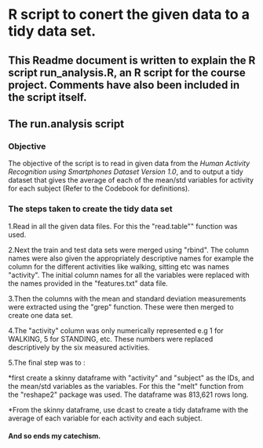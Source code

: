 # R script to conert the given data to a tidy data set.

## This Readme document is written to explain the R script run_analysis.R, an R script for the course project. Comments have also been included in the script itself.

## The run.analysis script

### Objective
The objective of the script is to read in given data from the *Human Activity Recognition using Smartphones Dataset Version 1.0*, and to output a tidy dataset that gives the average of each of the mean/std variables for activity for each subject (Refer to the Codebook for definitions).

### The steps taken to create the tidy data set

1.Read in all the given data files. For this the "read.table"" function was used.

2.Next the train and test data sets were merged using "rbind". The column names were also given the appropriately descriptive names for example the column for the different activities like walking, sitting etc was names "activity".
The initial column names for all the variables were replaced with the names provided in the "features.txt" data file.

3.Then the columns with the mean and standard deviation measurements were extracted using the "grep" function. These were then merged to create one data set.

4.The "activity" column was only numerically represented e.g 1 for WALKING, 5 for STANDING, etc. These numbers were replaced descriptively by the six measured activities.

5.The final step was to :

*first create a skinny dataframe with "activity" and "subject" as the IDs, and the mean/std variables as the variables. For this the "melt" function from the "reshape2" package was used. The dataframe was 813,621 rows long.

*From the skinny dataframe, use dcast to create a tidy dataframe with the average of each variable for each activity and each subject.


#### And so ends my catechism.















